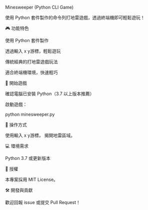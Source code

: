 Minesweeper (Python CLI Game)

使用 Python 套件製作的命令列打地雷遊戲，透過終端機即可輕鬆遊玩！

🎮 功能特色

使用 Python   套件製作

透過輸入 x y游標，輕鬆遊玩

傳統經典的打地雷遊戲玩法

適合終端機環境，快速輕巧

🚀 開始遊戲

確認電腦已安裝 Python（3.7 以上版本推薦）

啟動遊戲：

python minesweeper.py

🎯 操作方式

使用輸入 x y游標， 揭開地雷區域。

 

💻 環境需求

Python 3.7 或更新版本

📜 授權

本專案採用 MIT License。

🛠️ 開發與貢獻

歡迎回報 issue 或提交 Pull Request！


